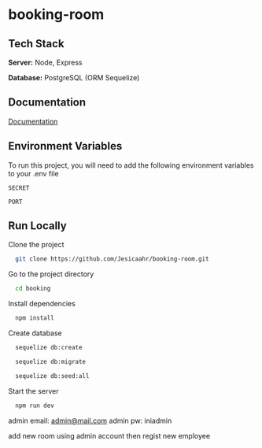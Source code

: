 # booking-room

## Tech Stack

**Server:** Node, Express

**Database:** PostgreSQL (ORM Sequelize)


## Documentation

[Documentation](https://documenter.getpostman.com/view/10895410/UzQvs4xM)


## Environment Variables

To run this project, you will need to add the following environment variables to your .env file

`SECRET`

`PORT`


## Run Locally

Clone the project

```bash
  git clone https://github.com/Jesicaahr/booking-room.git
```

Go to the project directory

```bash
  cd booking
```

Install dependencies

```bash
  npm install
```

Create database

```bash
  sequelize db:create

  sequelize db:migrate

  sequelize db:seed:all
```

Start the server

```bash
  npm run dev
```

admin email: admin@mail.com
admin pw: iniadmin

add new room using admin account
then regist new employee